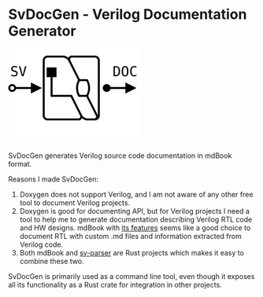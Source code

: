 # SvDocGen - Verilog Documentation Generator

![Logo](assets/images/logo.svg)

SvDocGen generates Verilog source code documentation in mdBook format.

Reasons I made SvDocGen:

1. Doxygen does not support Verilog, and I am not aware of
   any other free tool to document Verilog projects.
2. Doxygen is good for documenting API, but for Verilog projects
   I need a tool to help me to generate documentation
   describing Verilog RTL code and HW designs.
   mdBook with [its features](https://rust-lang.github.io/mdBook/format/mdbook.html)
   seems like a good choice to document RTL with custom .md files
   and information extracted from Verilog code.
3. Both mdBook and [sv-parser](https://github.com/dalance/sv-parser)
   are Rust projects which makes it easy to combine these two.


SvDocGen is primarily used as a command line tool,
even though it exposes all its functionality as a Rust crate
for integration in other projects.

<!--hidden notes
Create a tag to trigger a release:

```
$ git tag v0.1.1
$ git push --tags
```

end of hidden notes-->